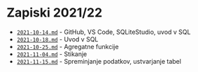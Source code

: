 # Zapiski 2021/22

* [`2021-10-14.md`](2021-10-14.md) - GitHub, VS Code, SQLiteStudio, uvod v SQL
* [`2021-10-18.md`](2021-10-18.md) - Uvod v SQL
* [`2021-10-25.md`](2021-10-25.md) - Agregatne funkcije
* [`2021-11-04.md`](2021-11-04.md) - Stikanje
* [`2021-11-15.md`](2021-11-15.md) - Spreminjanje podatkov, ustvarjanje tabel
